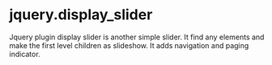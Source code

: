 jquery.display_slider
=====================

Jquery plugin display slider is another simple slider. It find any elements and make the first level children as slideshow.
It adds navigation and paging indicator.

